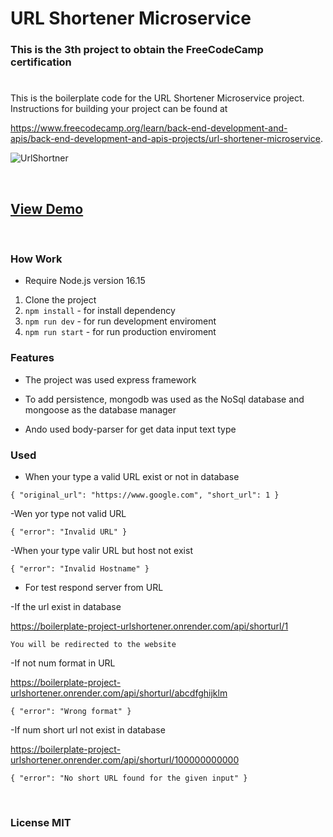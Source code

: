 # URL Shortener Microservice

### This is the 3th project to obtain the FreeCodeCamp certification

#

This is the boilerplate code for the URL Shortener Microservice project. Instructions for building your project can be found at

https://www.freecodecamp.org/learn/back-end-development-and-apis/back-end-development-and-apis-projects/url-shortener-microservice.

![UrlShortner](https://res.cloudinary.com/dulwtefos/image/upload/v1676232927/fcc-backend/project3_zk5b6d.jpg)

&nbsp;

## [View Demo](https://boilerplate-project-urlshortener.onrender.com/)

&nbsp;

### How Work

- Require Node.js version 16.15

1. Clone the project
2. `npm install` - for install dependency
3. `npm run dev` - for run development enviroment
4. `npm run start` - for run production enviroment

### Features

- The project was used express framework

- To add persistence, mongodb was used as the NoSql database and mongoose as the database manager

- Ando used body-parser for get data input text type

### Used

- When your type a valid URL exist or not in database

`{ "original_url": "https://www.google.com", "short_url": 1 }`

-Wen yor type not valid URL

`{ "error": "Invalid URL" }`

-When your type valir URL but host not exist

`{ "error": "Invalid Hostname" }`

- For test respond server from URL

-If the url exist in database

https://boilerplate-project-urlshortener.onrender.com/api/shorturl/1

`You will be redirected to the website`

-If not num format in URL

https://boilerplate-project-urlshortener.onrender.com/api/shorturl/abcdfghijklm

`{ "error": "Wrong format" }`

-If num short url not exist in database

https://boilerplate-project-urlshortener.onrender.com/api/shorturl/100000000000

`{ "error": "No short URL found for the given input" }`

&nbsp;

### License MIT
